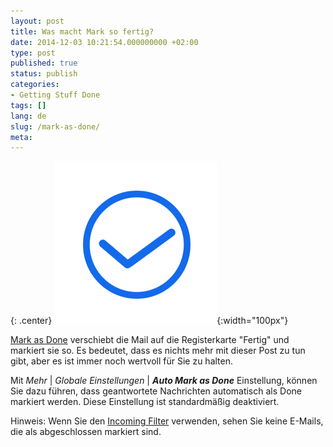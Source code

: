 ```yaml
---
layout: post
title: Was macht Mark so fertig?
date: 2014-12-03 10:21:54.000000000 +02:00
type: post
published: true
status: publish
categories:
- Getting Stuff Done
tags: []
lang: de
slug: /mark-as-done/
meta:
---
```


{: .center}
![Action Done](/assets/ic_action_done.png){:width="100px"}

[Mark as Done](/mark-an-email-as-done/) verschiebt die Mail auf die Registerkarte "Fertig" und markiert sie so. Es bedeutet, dass es nichts mehr mit dieser Post zu tun gibt, aber es ist immer noch wertvoll für Sie zu halten.

Mit *Mehr* \| *Globale Einstellungen* \| ***Auto Mark as Done*** Einstellung, können Sie dazu führen, dass geantwortete Nachrichten automatisch als Done markiert werden. Diese Einstellung ist standardmäßig deaktiviert.

Hinweis: Wenn Sie den [Incoming Filter](/top-bar-left-triangle-menu/) verwenden, sehen Sie keine E-Mails, die als abgeschlossen markiert sind.
